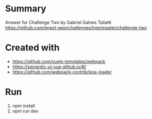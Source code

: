 # Summary
Answer for Challenge Two by Gabriel Galves Taliatti
https://github.com/enext-wpp/challenges/tree/master/challenge-two

# Created with
- https://github.com/vuejs-templates/webpack
- https://semantic-ui-vue.github.io/#/
- https://github.com/webpack-contrib/less-loader

# Run
1. npm install
2. npm run dev